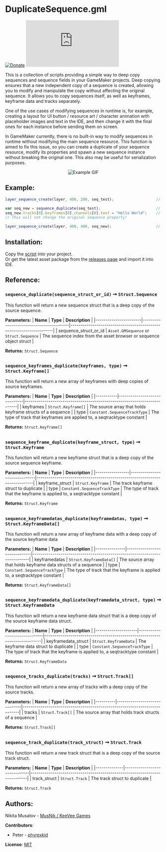 # DuplicateSequence.gml

[![Donate](https://img.shields.io/badge/donate-%E2%9D%A4-blue.svg)](https://musnik.itch.io/donate-me) [![License](https://img.shields.io/github/license/KeeVeeGames/DuplicateSequence.gml)](#!)

This is a collection of scripts providing a simple way to deep copy sequences and sequence fields in your GameMaker projects. Deep copying ensures that a new independent copy of a sequence is created, allowing you to modify and manipulate the copy without affecting the original sequence. It allows you to copy sequences itself, as well as keyframes, keyframe data and tracks separately.

One of the use cases of modifying sequences in runtime is, for example, creating a layout for UI button / resource art / character animation with placeholder images and text in the IDE, and then change it with the final ones for each instance before sending them on screen.

In GameMaker currently, there is no built-in way to modify sequences in runtime without modifying the main sequence resource. This function is aimed to fix this issue, so you can create a duplicate of your sequence resource, modify its properties and spawn a new sequence instance without breaking the original one. This also may be useful for serialization purposes.

<p align="center">
  <img src="https://keevee.games/wp-content/uploads/2023/06/sequence_duplicate_o.gif" alt="Example GIF">
</p>

## Example:

```js
layer_sequence_create(layer, 400, 200, seq_test);                   // place original sequence in game

var seq_new = sequence_duplicate(seq_test);                         // create sequence duplicate
seq_new.tracks[0].keyframes[0].channels[0].text = "Hello World";    // change new sequence's property
// this will not change the original sequence property!

layer_sequence_create(layer, 400, 400, seq_new);                    // place new sequence in game
```

## Installation:

Copy the [script](https://github.com/KeeVeeGames/DuplicateSequence.gml/blob/main/DuplicateSequence/scripts/sequence_duplicate/sequence_duplicate.gml) into your project.   
Or get the latest asset package from the [releases page](../../releases) and import it into IDE.

## Reference:

### `sequence_duplicate(sequence_struct_or_id)` ➞ `Struct.Sequence`
This function will return a new sequence struct that is a deep copy of the source sequence.

**Parameters:**
| **Name**              | **Type**                                | **Description**                                                     |
|-----------------------|-----------------------------------------|---------------------------------------------------------------------|
| sequence_struct_or_id | `Asset.GMSequence` or `Struct.Sequence` | The sequence index from the asset browser or sequence object struct |

**Returns:** `Struct.Sequence`
## 

### `sequence_keyframes_duplicate(keyframes, type)` ➞ `Struct.Keyframe[]`
This function will return a new array of keyframes with deep copies of source keyframes.

**Parameters:**
| **Name**  | **Type**                     | **Description**                                                          |
|-----------|------------------------------|--------------------------------------------------------------------------|
| keyframes | `Struct.Keyframe[]`          | The source array that holds keyframe structs of a sequence               |
| type      | `Constant.SequenceTrackType` | The type of track that keyframes are applied to, a seqtracktype constant |

**Returns:** `Struct.Keyframe[]`
## 

### `sequence_keyframe_duplicate(keyframe_struct, type)` ➞ `Struct.Keyframe`
This function will return a new keyframe struct that is a deep copy of the source sequence keyframe.

**Parameters:**
| **Name**        | **Type**                     | **Description**                                                            |
|-----------------|------------------------------|----------------------------------------------------------------------------|
| keyframe_struct | `Struct.Keyframe`            | The track keyframe struct to duplicate                                     |
| type            | `Constant.SequenceTrackType` | The type of track that the keyframe is applied to, a seqtracktype constant |

**Returns:** `Struct.Keyframe`
## 

### `sequence_keyframedatas_duplicate(keyframedatas, type)` ➞ `Struct.KeyframeData[]`
This function will return a new array of keyframe data with a deep copy of the source keyframe data

**Parameters:**
| **Name**      | **Type**                     | **Description**                                                            |
|---------------|------------------------------|----------------------------------------------------------------------------|
| keyframedatas | `Struct.KeyframeData[]`      | The source array that holds keyframe data structs of a sequence            |
| type          | `Constant.SequenceTrackType` | The type of track that the keyframe is applied to, a seqtracktype constant |

**Returns:** `Struct.KeyframeData[]`
## 

### `sequence_keyframedata_duplicate(keyframedata_struct, type)` ➞ `Struct.KeyframeData`
This function will return a new keyframe data struct that is a deep copy of the source keyframe data struct.

**Parameters:**
| **Name**            | **Type**                     | **Description**                                                            |
|---------------------|------------------------------|----------------------------------------------------------------------------|
| keyframedata_struct | `Struct.KeyframeData`        | The keyframe data struct to duplicate                                      |
| type                | `Constant.SequenceTrackType` | The type of track that the keyframe is applied to, a seqtracktype constant |

**Returns:** `Struct.KeyframeData`
## 

### `sequence_tracks_duplicate(tracks)` ➞ `Struct.Track[]`
This function will return a new array of tracks with a deep copy of the source tracks.

**Parameters:**
| **Name** | **Type**                     | **Description**                                                            |
|----------|------------------------------|----------------------------------------------------------------------------|
| tracks   | `Struct.Track[]`             | The source array that holds track structs of a sequence                    |

**Returns:** `Struct.Track[]`
## 

### `sequence_track_duplicate(track_struct)` ➞ `Struct.Track`
This function will return a new track struct that is a deep copy of the source track struct.

**Parameters:**
| **Name**     | **Type**                     | **Description**                                                            |
|--------------|------------------------------|----------------------------------------------------------------------------|
| track_struct | `Struct.Track`               | The track struct to duplicate                                              |

**Returns:** `Struct.Track`

## Authors:
Nikita Musatov - [MusNik / KeeVee Games](https://twitter.com/keeveegames)

**Contributors**:
* Peter - [phyrexkid](https://github.com/phyrexkid)

**License**: [MIT](https://en.wikipedia.org/wiki/MIT_License)
